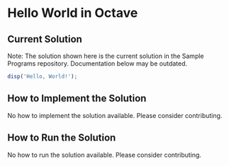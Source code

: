 # Hello World in Octave

## Current Solution

Note: The solution shown here is the current solution in the Sample Programs repository. Documentation below may be outdated.

```Octave
disp('Hello, World!');

```

## How to Implement the Solution

No how to implement the solution available. Please consider contributing.

## How to Run the Solution

No how to run the solution available. Please consider contributing.